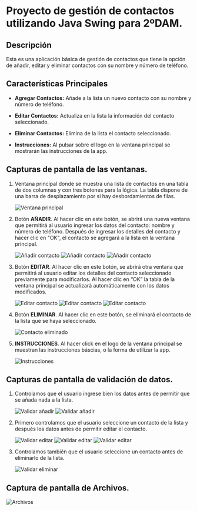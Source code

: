 # Proyecto de gestión de contactos utilizando Java Swing para 2ºDAM.

## Descripción

Esta es una aplicación básica de gestión de contactos que tiene la opción de añadir, editar y eliminar contactos con su nombre y número de teléfono.


## Características Principales

- **Agregar Contactos:** Añade a la lista un nuevo contacto con su nombre y número de teléfono.

- **Editar Contactos:** Actualiza en la lista la información del contacto seleccionado.

- **Eliminar Contactos:** Elimina de la lista el contacto seleccionado.

- **Instrucciones:** Al pulsar sobre el logo en la ventana principal se mostrarán las instrucciones de la app.

## Capturas de pantalla de las ventanas.

1.  Ventana principal donde se muestra una lista de contactos en una tabla
    de dos columnas y con tres botones para la lógica. La tabla dispone
    de una barra de desplazamiento por si hay desbordamientos de filas.

    ![Ventana principal](/Imagenes/Req_1.png)

2.  Botón **AÑADIR**. 
    Al hacer clic en este botón, se abrirá una nueva ventana que permitirá al usuario ingresar los datos del contacto: 
    nombre y número de teléfono. 
    Después de ingresar los detalles del contacto y hacer clic en "OK", el contacto se agregará a la lista en la ventana principal.

    ![Añadir contacto](/Imagenes/Req_2.png)
    ![Añadir contacto](/Imagenes/Req_2.2.png)
    ![Añadir contacto](/Imagenes/Req_2.3.png)

3.  Botón **EDITAR**.
    Al hacer clic en este botón, se abrirá otra ventana que permitirá al usuario editar los detalles del contacto
    seleccionado previamente para modificarlos. Al hacer clic en “OK” la tabla
    de la ventana principal se actualizará automáticamente con los datos
    modificados. 

    ![Editar contacto](/Imagenes/Req_3.png)
    ![Editar contacto](/Imagenes/Req_3.2.png)
    ![Editar contacto](/Imagenes/Req_3.3.png)

4.  Botón **ELIMINAR**.
    Al hacer clic en este botón, se eliminará el contacto de la lista que se haya seleccionado.

    ![Contacto eliminado](/Imagenes/Req_4.png)

5. **INSTRUCCIONES**.
    Al hacer click en el logo de la ventana principal se muestran las instrucciones báscias, o la forma de utilizar la app.

    ![Instrucciones](/Imagenes/Instrucciones.png)

## Capturas de pantalla de validación de datos. 

1. Controlamos que el usuario ingrese bien los datos antes de permitir que se añada nada a la lista.

    ![Validar añadir](/Imagenes/Val_1.png)
    ![Validar añadir](/Imagenes/Val_2.png)

2. Primero controlamos que el usuario seleccione un contacto de la lista y después los datos antes de permitir editar el contacto.

    ![Validar editar](/Imagenes/Val_3.png)
    ![Validar editar](/Imagenes/Val_4.png)
    ![Validar editar](/Imagenes/Val_5.png)

3. Controlamos también que el usuario seleccione un contacto antes de eliminarlo de la lista.

    ![Validar eliminar](/Imagenes/Val_6.png)

## Captura de pantalla de Archivos.

![Archivos](/Imagenes/Archivos.png)